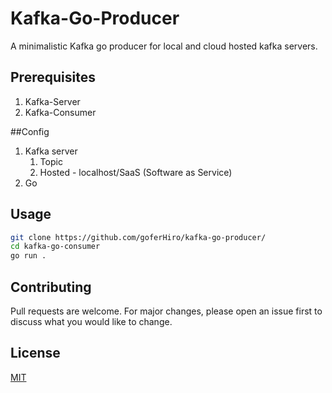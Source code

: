 # Kafka-Go-Producer

A minimalistic Kafka go producer for  local and cloud hosted kafka servers.

## Prerequisites

1. Kafka-Server 
2. Kafka-Consumer

##Config

1. Kafka server 
    1. Topic 
    2. Hosted - localhost/SaaS (Software as Service)
2. Go 

## Usage

```bash
git clone https://github.com/goferHiro/kafka-go-producer/
cd kafka-go-consumer
go run .
```

## Contributing
Pull requests are welcome. For major changes, please open an issue first to discuss what you would like to change.

## License
[MIT](https://choosealicense.com/licenses/mit/)
